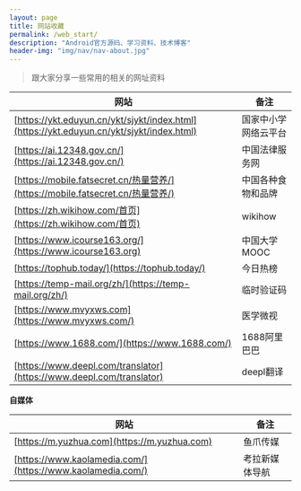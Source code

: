 ```yaml
---
layout: page
title: 网站收藏
permalink: /web_start/
description: "Android官方源码、学习资料、技术博客"
header-img: "img/nav/nav-about.jpg"
---
```


> 跟大家分享一些常用的相关的网址资料

|网站|备注|
|---|---|
|[https://ykt.eduyun.cn/ykt/sjykt/index.html](https://ykt.eduyun.cn/ykt/sjykt/index.html)|国家中小学网络云平台|
|[https://ai.12348.gov.cn/](https://ai.12348.gov.cn/)|中国法律服务网|
|[https://mobile.fatsecret.cn/热量营养/](https://mobile.fatsecret.cn/热量营养/)|中国各种食物和品牌|
|[https://zh.wikihow.com/首页](https://zh.wikihow.com/首页)|wikihow|
|[https://www.icourse163.org/](https://www.icourse163.org)|中国大学MOOC|
|[https://tophub.today/](https://tophub.today/)|今日热榜|
|[https://temp-mail.org/zh/](https://temp-mail.org/zh/)|临时验证码|
|[https://www.mvyxws.com](https://www.mvyxws.com/)|医学微视|
|[https://www.1688.com/](https://www.1688.com/)|1688阿里巴巴|
|[https://www.deepl.com/translator](https://www.deepl.com/translator)|deepl翻译|



**自媒体**

|网站|备注|
|---|---|
|[https://m.yuzhua.com](https://m.yuzhua.com)|鱼爪传媒|
|[https://www.kaolamedia.com/](https://www.kaolamedia.com/)|考拉新媒体导航|